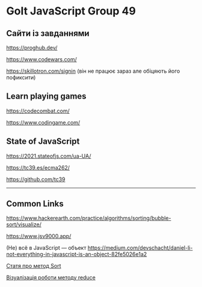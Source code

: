 # GoIt JavaScript Group 49

## Сайти із завданнями
https://proghub.dev/

https://www.codewars.com/

https://skillotron.com/signin (він не працює зараз але обіцяють його пофиксити)

## Learn playing games
https://codecombat.com/

https://www.codingame.com/


## State of JavaScript
https://2021.stateofjs.com/ua-UA/

https://tc39.es/ecma262/

https://github.com/tc39

-----------------------

## Common Links
https://www.hackerearth.com/practice/algorithms/sorting/bubble-sort/visualize/

https://www.jsv9000.app/

(Нe) всё в JavaScript — объект
https://medium.com/devschacht/daniel-li-not-everything-in-javascript-is-an-object-82fe5026e1a2

[Статя про метод Sort](https://medium.com/@stasonmars/%D0%BA%D0%B0%D0%BA-%D0%B4%D0%B5%D0%BB%D0%B0%D1%82%D1%8C-%D1%81%D0%BE%D1%80%D1%82%D0%B8%D1%80%D0%BE%D0%B2%D0%BA%D1%83-%D0%B2-javascript-%D0%BF%D1%80%D0%B8-%D0%BF%D0%BE%D0%BC%D0%BE%D1%89%D0%B8-sort-d492c97ccfdf)

[Візуалізація роботи методу reduce](http://reduce.surge.sh/)
